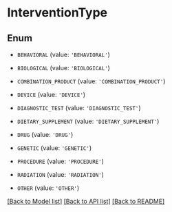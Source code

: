 # InterventionType


## Enum

* `BEHAVIORAL` (value: `'BEHAVIORAL'`)

* `BIOLOGICAL` (value: `'BIOLOGICAL'`)

* `COMBINATION_PRODUCT` (value: `'COMBINATION_PRODUCT'`)

* `DEVICE` (value: `'DEVICE'`)

* `DIAGNOSTIC_TEST` (value: `'DIAGNOSTIC_TEST'`)

* `DIETARY_SUPPLEMENT` (value: `'DIETARY_SUPPLEMENT'`)

* `DRUG` (value: `'DRUG'`)

* `GENETIC` (value: `'GENETIC'`)

* `PROCEDURE` (value: `'PROCEDURE'`)

* `RADIATION` (value: `'RADIATION'`)

* `OTHER` (value: `'OTHER'`)

[[Back to Model list]](../README.md#documentation-for-models) [[Back to API list]](../README.md#documentation-for-api-endpoints) [[Back to README]](../README.md)


